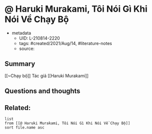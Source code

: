 # @ Haruki Murakami, Tôi Nói Gì Khi Nói Về Chạy Bộ


- metadata
	- UID: L-210814-2220
	- tags: #created/2021/Aug/14, #literature-notes 
	- source: 

## Summary
[[~Chạy bộ]]
Tác giả [[Haruki Murakami]]

## Questions and thoughts


## Related:
```dataview
list
from [[@ Haruki Murakami, Tôi Nói Gì Khi Nói Về Chạy Bộ]]
sort file.name asc
```

